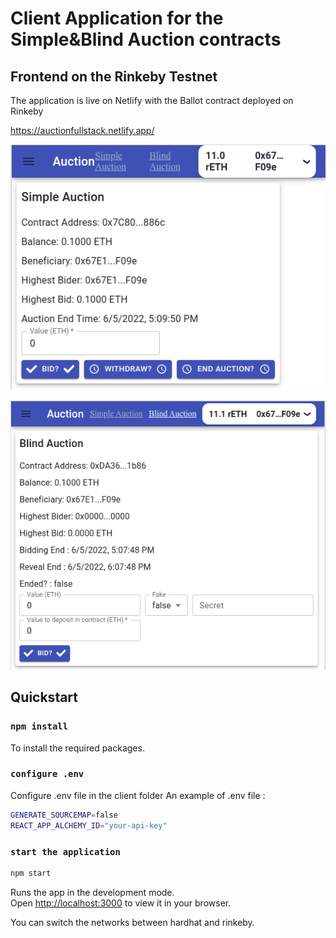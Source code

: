 # Client Application for the Simple&Blind Auction contracts

## Frontend on the Rinkeby Testnet

The application is live on Netlify with the Ballot contract deployed on Rinkeby

https://auctionfullstack.netlify.app/

![Simple Auction webapp ](../simpleAuction_frontend.png)

![Blind Auction webapp ](../blindAuction_frontend.png)

## Quickstart

### `npm install`

To install the required packages.

### `configure .env`

Configure .env file in the client folder
An example of .env file :

```bash .env
GENERATE_SOURCEMAP=false
REACT_APP_ALCHEMY_ID="your-api-key"
```

### `start the application`

```bash
npm start
```

Runs the app in the development mode.\
Open [http://localhost:3000](http://localhost:3000) to view it in your browser.

You can switch the networks between hardhat and rinkeby.
